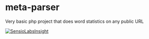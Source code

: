 # meta-parser
Very basic php project that does word statistics on any public URL

[![SensioLabsInsight](https://insight.sensiolabs.com/projects/2a174733-4858-4467-90a3-7b73385e25b5/big.png)](https://insight.sensiolabs.com/projects/2a174733-4858-4467-90a3-7b73385e25b5)
